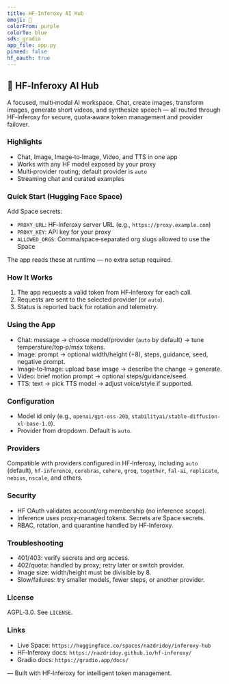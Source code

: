 ```yaml
---
title: HF-Inferoxy AI Hub
emoji: 🚀
colorFrom: purple
colorTo: blue
sdk: gradio
app_file: app.py
pinned: false
hf_oauth: true
---
```


## 🚀 HF‑Inferoxy AI Hub

A focused, multi‑modal AI workspace. Chat, create images, transform images, generate short videos, and synthesize speech — all routed through HF‑Inferoxy for secure, quota‑aware token management and provider failover.

### Highlights
- Chat, Image, Image‑to‑Image, Video, and TTS in one app
- Works with any HF model exposed by your proxy
- Multi‑provider routing; default provider is `auto`
- Streaming chat and curated examples

### Quick Start (Hugging Face Space)
Add Space secrets:
- `PROXY_URL`: HF‑Inferoxy server URL (e.g., `https://proxy.example.com`)
- `PROXY_KEY`: API key for your proxy
- `ALLOWED_ORGS`: Comma/space‑separated org slugs allowed to use the Space

The app reads these at runtime — no extra setup required.

### How It Works
1. The app requests a valid token from HF‑Inferoxy for each call.
2. Requests are sent to the selected provider (or `auto`).
3. Status is reported back for rotation and telemetry.

### Using the App
- Chat: message → choose model/provider (`auto` by default) → tune temperature/top‑p/max tokens.
- Image: prompt → optional width/height (÷8), steps, guidance, seed, negative prompt.
- Image‑to‑Image: upload base image → describe the change → generate.
- Video: brief motion prompt → optional steps/guidance/seed.
- TTS: text → pick TTS model → adjust voice/style if supported.

### Configuration
- Model id only (e.g., `openai/gpt-oss-20b`, `stabilityai/stable-diffusion-xl-base-1.0`).
- Provider from dropdown. Default is `auto`.

### Providers
Compatible with providers configured in HF‑Inferoxy, including `auto` (default), `hf-inference`, `cerebras`, `cohere`, `groq`, `together`, `fal-ai`, `replicate`, `nebius`, `nscale`, and others.

### Security
- HF OAuth validates account/org membership (no inference scope).
- Inference uses proxy‑managed tokens. Secrets are Space secrets.
- RBAC, rotation, and quarantine handled by HF‑Inferoxy.

### Troubleshooting
- 401/403: verify secrets and org access.
- 402/quota: handled by proxy; retry later or switch provider.
- Image size: width/height must be divisible by 8.
- Slow/failures: try smaller models, fewer steps, or another provider.

### License
AGPL‑3.0. See `LICENSE`.

### Links
- Live Space: `https://huggingface.co/spaces/nazdridoy/inferoxy-hub`
- HF‑Inferoxy docs: `https://nazdridoy.github.io/hf-inferoxy/`
- Gradio docs: `https://gradio.app/docs/`

— Built with HF‑Inferoxy for intelligent token management.


